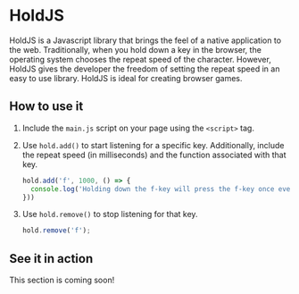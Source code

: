 # HoldJS 

HoldJS is a Javascript library that brings the feel of a native application to the web.
Traditionally, when you hold down a key in the browser, the operating system 
chooses the repeat speed of the character. However, HoldJS gives the developer 
the freedom of setting the repeat speed in an easy to use library. HoldJS is 
ideal for creating browser games. 

## How to use it
1. Include the `main.js` script on your page using the `<script>` tag.
1. Use `hold.add()` to start listening for a specific key. Additionally, include
the repeat speed (in milliseconds) and the function associated with that key.

    ```js
    hold.add('f', 1000, () => {
      console.log('Holding down the f-key will press the f-key once every second');
    }))
    ```

1. Use `hold.remove()` to stop listening for that key.

    ```js
    hold.remove('f');
    ```

## See it in action
This section is coming soon!


